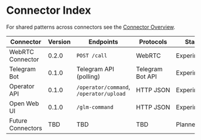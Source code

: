 # Connector Index

For shared patterns across connectors see the [Connector Overview](README.md).

| Connector | Version | Endpoints | Protocols | Status | Documentation | Code |
| --- | --- | --- | --- | --- | --- | --- |
| WebRTC Connector | 0.2.0 | `POST /call` | WebRTC | Experimental | [communication_interfaces.md](../communication_interfaces.md) | [webrtc_connector.py](../../connectors/webrtc_connector.py) |
| Telegram Bot | 0.1.0 | Telegram API (polling) | Telegram Bot API | Experimental | [communication_interfaces.md](../communication_interfaces.md) | [telegram_bot.py](../../communication/telegram_bot.py) |
| Operator API | 0.1.0 | `/operator/command`, `/operator/upload` | HTTP&nbsp;JSON | Experimental | [operator_protocol.md](../operator_protocol.md) | [operator_api.py](../../operator_api.py) |
| Open Web UI | 0.1.0 | `/glm-command` | HTTP&nbsp;JSON | Experimental | [open_web_ui.md](../open_web_ui.md) | [server.py](../../server.py) |
| Future Connectors | TBD | TBD | TBD | Planned | [README.md](README.md) | - |
